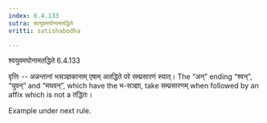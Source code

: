 ```yaml
---
index: 6.4.133
sutra: श्वयुवमघोनामतद्धिते
vritti: satishabodha

---
```

 श्वयुवमघोनामतद्धिते 6.4.133 


वृत्तिः -- अन्नन्तानां भसञ्ज्ञकानाम् एषाम् अतद्धिते परे सम्प्रसारणं स्यात्। The “अन्” ending “श्वन्”, “युवन्” and “मघवन्”, which have the भ-सञ्ज्ञा, take सम्प्रसारणम् when followed by an affix which is not a तद्धितः। 


Example under next rule. 